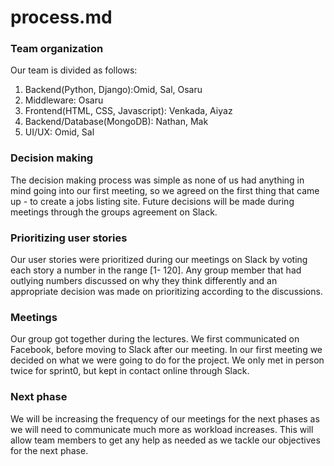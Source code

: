 # process.md

### Team organization
Our team is divided as follows:
1. Backend(Python, Django):Omid, Sal, Osaru  
2. Middleware: Osaru  
3. Frontend(HTML, CSS, Javascript): Venkada, Aiyaz  
4. Backend/Database(MongoDB): Nathan, Mak  
5. UI/UX: Omid, Sal  

### Decision making
The decision making process was simple as none of us had anything in mind going into our first meeting, so we agreed on the first thing that came up - to create a jobs listing site. Future decisions will be made during meetings through the groups agreement on Slack.

### Prioritizing user stories
Our user stories were prioritized during our meetings on Slack by voting each story a number in the range [1- 120]. Any group member that had outlying numbers discussed on why they think differently and an appropriate decision was made on prioritizing according to the discussions.

### Meetings
Our group got together during the lectures. We first communicated on Facebook, before moving to Slack after our meeting. In our first meeting we decided on what we were going to do for the project. We only met in person twice for sprint0, but kept in contact online through Slack.

### Next phase
We will be increasing the frequency of our meetings for the next phases as we will need to communicate much more as workload increases. This will allow team members to get any help as needed as we tackle our objectives for the next phase.
